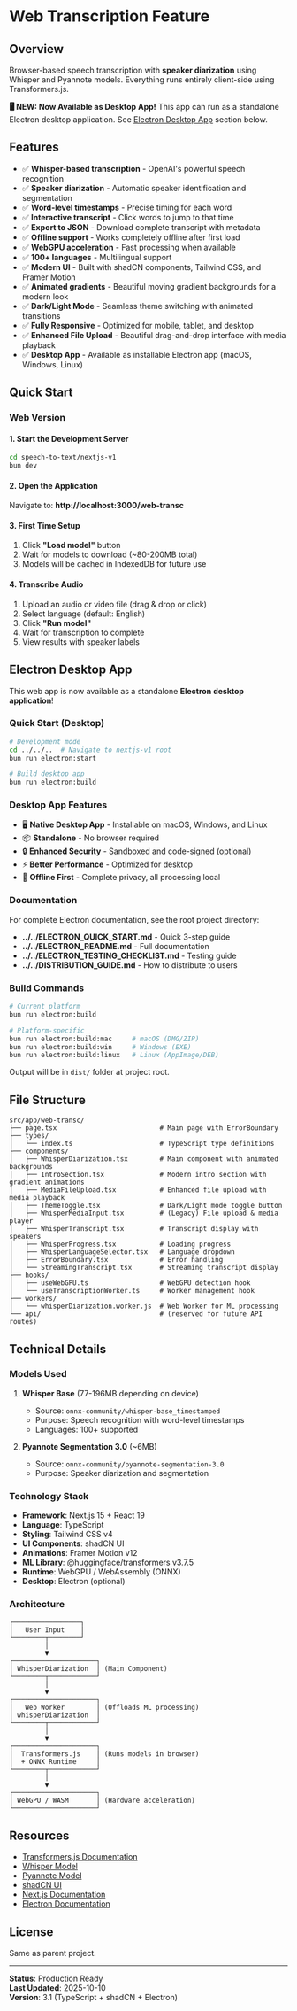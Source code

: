 # Web Transcription Feature

## Overview

Browser-based speech transcription with **speaker diarization** using Whisper and Pyannote models. Everything runs entirely client-side using Transformers.js.

**🖥️ NEW: Now Available as Desktop App!** This app can run as a standalone Electron desktop application. See [Electron Desktop App](#electron-desktop-app) section below.

## Features

- ✅ **Whisper-based transcription** - OpenAI's powerful speech recognition
- ✅ **Speaker diarization** - Automatic speaker identification and segmentation
- ✅ **Word-level timestamps** - Precise timing for each word
- ✅ **Interactive transcript** - Click words to jump to that time
- ✅ **Export to JSON** - Download complete transcript with metadata
- ✅ **Offline support** - Works completely offline after first load
- ✅ **WebGPU acceleration** - Fast processing when available
- ✅ **100+ languages** - Multilingual support
- ✅ **Modern UI** - Built with shadCN components, Tailwind CSS, and Framer Motion
- ✅ **Animated gradients** - Beautiful moving gradient backgrounds for a modern look
- ✅ **Dark/Light Mode** - Seamless theme switching with animated transitions
- ✅ **Fully Responsive** - Optimized for mobile, tablet, and desktop
- ✅ **Enhanced File Upload** - Beautiful drag-and-drop interface with media playback
- ✅ **Desktop App** - Available as installable Electron app (macOS, Windows, Linux)

## Quick Start

### Web Version

#### 1. Start the Development Server

```bash
cd speech-to-text/nextjs-v1
bun dev
```

#### 2. Open the Application

Navigate to: **http://localhost:3000/web-transc**

#### 3. First Time Setup

1. Click **"Load model"** button
2. Wait for models to download (~80-200MB total)
3. Models will be cached in IndexedDB for future use

#### 4. Transcribe Audio

1. Upload an audio or video file (drag & drop or click)
2. Select language (default: English)
3. Click **"Run model"**
4. Wait for transcription to complete
5. View results with speaker labels

## Electron Desktop App

This web app is now available as a standalone **Electron desktop application**!

### Quick Start (Desktop)

```bash
# Development mode
cd ../../..  # Navigate to nextjs-v1 root
bun run electron:start

# Build desktop app
bun run electron:build
```

### Desktop App Features

- 🖥️ **Native Desktop App** - Installable on macOS, Windows, and Linux
- 📦 **Standalone** - No browser required
- 🔒 **Enhanced Security** - Sandboxed and code-signed (optional)
- ⚡ **Better Performance** - Optimized for desktop
- 💾 **Offline First** - Complete privacy, all processing local

### Documentation

For complete Electron documentation, see the root project directory:

- **../../ELECTRON_QUICK_START.md** - Quick 3-step guide
- **../../ELECTRON_README.md** - Full documentation
- **../../ELECTRON_TESTING_CHECKLIST.md** - Testing guide
- **../../DISTRIBUTION_GUIDE.md** - How to distribute to users

### Build Commands

```bash
# Current platform
bun run electron:build

# Platform-specific
bun run electron:build:mac     # macOS (DMG/ZIP)
bun run electron:build:win     # Windows (EXE)
bun run electron:build:linux   # Linux (AppImage/DEB)
```

Output will be in `dist/` folder at project root.

## File Structure

```
src/app/web-transc/
├── page.tsx                          # Main page with ErrorBoundary
├── types/
│   └── index.ts                      # TypeScript type definitions
├── components/
│   ├── WhisperDiarization.tsx        # Main component with animated backgrounds
│   ├── IntroSection.tsx              # Modern intro section with gradient animations
│   ├── MediaFileUpload.tsx           # Enhanced file upload with media playback
│   ├── ThemeToggle.tsx               # Dark/Light mode toggle button
│   ├── WhisperMediaInput.tsx         # (Legacy) File upload & media player
│   ├── WhisperTranscript.tsx         # Transcript display with speakers
│   ├── WhisperProgress.tsx           # Loading progress
│   ├── WhisperLanguageSelector.tsx   # Language dropdown
│   ├── ErrorBoundary.tsx             # Error handling
│   └── StreamingTranscript.tsx       # Streaming transcript display
├── hooks/
│   ├── useWebGPU.ts                  # WebGPU detection hook
│   └── useTranscriptionWorker.ts     # Worker management hook
├── workers/
│   └── whisperDiarization.worker.js  # Web Worker for ML processing
└── api/                              # (reserved for future API routes)
```

## Technical Details

### Models Used

1. **Whisper Base** (77-196MB depending on device)
   - Source: `onnx-community/whisper-base_timestamped`
   - Purpose: Speech recognition with word-level timestamps
   - Languages: 100+ supported

2. **Pyannote Segmentation 3.0** (~6MB)
   - Source: `onnx-community/pyannote-segmentation-3.0`
   - Purpose: Speaker diarization and segmentation

### Technology Stack

- **Framework**: Next.js 15 + React 19
- **Language**: TypeScript
- **Styling**: Tailwind CSS v4
- **UI Components**: shadCN UI
- **Animations**: Framer Motion v12
- **ML Library**: @huggingface/transformers v3.7.5
- **Runtime**: WebGPU / WebAssembly (ONNX)
- **Desktop**: Electron (optional)

### Architecture

```
┌─────────────────┐
│   User Input    │
└────────┬────────┘
         │
         ▼
┌─────────────────────┐
│ WhisperDiarization  │ (Main Component)
└────────┬────────────┘
         │
         ▼
┌─────────────────────┐
│   Web Worker        │ (Offloads ML processing)
│ whisperDiarization  │
└────────┬────────────┘
         │
         ▼
┌─────────────────────┐
│  Transformers.js    │ (Runs models in browser)
│  + ONNX Runtime     │
└────────┬────────────┘
         │
         ▼
┌─────────────────────┐
│ WebGPU / WASM       │ (Hardware acceleration)
└─────────────────────┘
```

## Resources

- [Transformers.js Documentation](https://huggingface.co/docs/transformers.js)
- [Whisper Model](https://huggingface.co/onnx-community/whisper-base_timestamped)
- [Pyannote Model](https://huggingface.co/onnx-community/pyannote-segmentation-3.0)
- [shadCN UI](https://ui.shadcn.com/)
- [Next.js Documentation](https://nextjs.org/docs)
- [Electron Documentation](https://www.electronjs.org/docs)

## License

Same as parent project.

---

**Status**: Production Ready  
**Last Updated**: 2025-10-10  
**Version**: 3.1 (TypeScript + shadCN + Electron)
